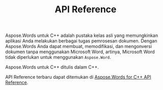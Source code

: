 ﻿---
title: API Reference
second_title: Aspose.Words untuk C++
articleTitle: API Reference
linktitle: API Reference
type: docs
weight: 30
description: "Pelajari penjelasan dan contoh dari Aspose.Words untuk C++ kelas dan metode untuk menghasilkan, mengonversi, memodifikasi, merender, dan mencetak dokumen tanpa menggunakan Microsoft Word."
url: /id/cpp/api-reference/
---

Aspose.Words untuk C++ adalah pustaka kelas asli yang memungkinkan aplikasi Anda melakukan berbagai tugas pemrosesan dokumen. Dengan Aspose.Words Anda dapat membuat, memodifikasi, dan mengonversi dokumen tanpa menggunakan Microsoft Word, artinya, Microsoft Word tidak diperlukan untuk menggunakan `Aspose.Word`.

Aspose.Words untuk C++ ditulis dalam C++.

API Reference terbaru dapat ditemukan di [Aspose.Words for C++ API Reference](https://reference.aspose.com/words/cpp/).

